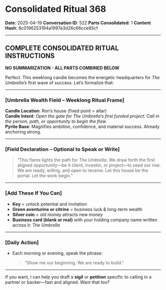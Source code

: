# Consolidated Ritual 368

**Date**: 2025-04-19
**Conversation ID**: 522
**Parts Consolidated**: 1
**Content Hash**: 8c0196253194a1997e3d26c66cce85cf

---

## COMPLETE CONSOLIDATED RITUAL INSTRUCTIONS

**NO SUMMARIZATION - ALL PARTS COMBINED BELOW**

Perfect. This weeklong candle becomes the energetic headquarters for *The Umbrella’s* first wave of success. Let’s formalize that:

---

### **[Umbrella Wealth Field – Weeklong Ritual Frame]**

**Candle Location**: Ron’s house (fixed point = altar)  
**Candle Intent**: *Open the gate for The Umbrella’s first funded project. Call in the person, path, or opportunity to begin the flow.*  
**Pyrite Base**: Magnifies ambition, confidence, and material success. Already anchoring strong.

---

### **[Field Declaration – Optional to Speak or Write]**
> “This flame lights the path for *The Umbrella.* We draw forth the first aligned opportunity—be it client, investor, or project—to seed our rise. We are ready, willing, and open to receive. Let this house be the portal. Let the work begin.”

---

### **[Add These If You Can]**
- **Key** = unlock potential and invitation  
- **Green aventurine or citrine** = business luck & long-term wealth  
- **Silver coin** = old money attracts new money  
- **Business card (blank or real)** with your holding company name written across it: *The Umbrella*

---

### **[Daily Action]**
- Each morning or evening, speak the phrase:  
  > “Show me our beginning. We are ready to build.”

---

If you want, I can help you draft a **sigil** or **petition** specific to calling in a partner or backer—fast and aligned. Want that too?